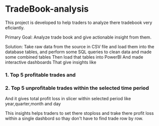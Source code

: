 # TradeBook-analysis
This project is developed to help traders to analyze there tradebook very eficiantly.

Primary Goal: Analyze trade book and give actionable insight from them.

Solution: Take raw data from the source in CSV file and load them into the database tables,
          and perform some SQL queries to clean data and made some combined tables
          Then load that tables into PowerBI And made interactive dashboards That give insights like
### 1. Top 5 profitable trades and
### 2. Top 5 unprofitable trades within the selected time period
And it gives total profit loss in slicer within selected period like year,quarter,month and day

This insights helps traders to set there stoploss and trake there profit loss within a single dashbord so 
thay don't have to find trade row by row.
